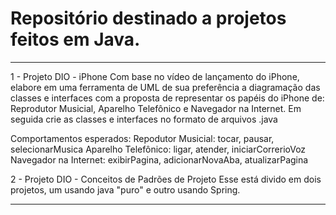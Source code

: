 # Repositório destinado a projetos feitos em Java.


---------------------------------------------
1  - Projeto DIO - iPhone
Com base no vídeo de lançamento do iPhone, elabore em uma ferramenta de UML de sua preferência a diagramação das classes e interfaces com a proposta de representar os papéis do iPhone de: 
Reprodutor Musicial, Aparelho Telefônico e Navegador na Internet. Em seguida crie as classes e interfaces no formato de arquivos .java

Comportamentos esperados:
Repodutor Musicial: tocar, pausar, selecionarMusica
Aparelho Telefônico: ligar, atender, iniciarCorrerioVoz
Navegador na Internet: exibirPagina, adicionarNovaAba, atualizarPagina

2 - Projeto DIO - Conceitos de Padrões de Projeto
Esse está divido em dois projetos, um usando java "puro" e outro usando Spring.

---------------------------------------------
